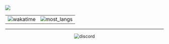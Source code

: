 <img src="https://i.ibb.co/tCG9Mjz/Neues-Projekt-6.png">

<table align="center">
  <tr>
    <td valign="top"><img src="https://github-readme-stats.vercel.app/api/wakatime?username=Tira&theme=tokyonight&langs_count=5&layout=compact" alt="wakatime"></img></td>
    <td valign="top"><img src="https://github-readme-stats.vercel.app/api/top-langs/?username=TiranexDev&theme=tokyonight&langs_count=2" alt="most_langs"></img></td>
  </tr>
</table>

<hr></hr>

<div align="center">
    <img src="https://discord.c99.nl/widget/theme-4/596244739125411840.png" alt="discord"></img>
</div>
